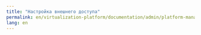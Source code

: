 ```yaml
---
title: "Настройка внешнего доступа"
permalink: en/virtualization-platform/documentation/admin/platform-management/monitoring/configuring/external-access.html
lang: en
---
```

